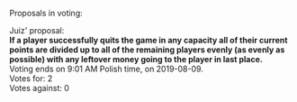 Proposals in voting:  

Juiz' proposal:  
**If a player successfully quits the game in any capacity all of their current points are divided up to all of the remaining players evenly (as evenly as possible) with any leftover money going to the player in last place.**  
Voting ends on 9:01 AM Polish time, on 2019-08-09.  
Votes for: 2  
Votes against: 0  
